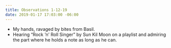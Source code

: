 ```yaml
---
title: Observations 1-12-19
date: 2019-01-17 17:03:00 -06:00
---
```


- My hands, ravaged by bites from Basil.
- Hearing “Rock ’n’ Roll Singer” by Sun Kil Moon on a playlist and admiring the part where he holds a note as long as he can.
